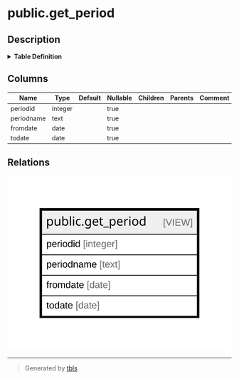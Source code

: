 # public.get_period

## Description

<details>
<summary><strong>Table Definition</strong></summary>

```sql
CREATE VIEW get_period AS (
 SELECT 1 AS periodid,
    'Today'::text AS periodname,
    ('now'::text)::date AS fromdate,
    ('now'::text)::date AS todate
UNION ALL
 SELECT 2 AS periodid,
    'Yesterday'::text AS periodname,
    (('now'::text)::date - 1) AS fromdate,
    (('now'::text)::date - 1) AS todate
UNION ALL
 SELECT 3 AS periodid,
    'Current Month'::text AS periodname,
    (date_trunc('MONTH'::text, (('now'::text)::date)::timestamp with time zone))::date AS fromdate,
    (((date_trunc('month'::text, (('now'::text)::date)::timestamp with time zone) + '1 mon'::interval))::date - 1) AS todate
UNION ALL
 SELECT 4 AS periodid,
    'Last Month'::text AS periodname,
    ((date_trunc('month'::text, (('now'::text)::date)::timestamp with time zone) - '1 mon'::interval))::date AS fromdate,
    ((date_trunc('MONTH'::text, (('now'::text)::date)::timestamp with time zone))::date - 1) AS todate
UNION ALL
 SELECT 5 AS periodid,
    'Current Calendar Year'::text AS periodname,
    (date_trunc('Year'::text, (('now'::text)::date)::timestamp with time zone))::date AS fromdate,
    (((date_trunc('Year'::text, (('now'::text)::date)::timestamp with time zone) + '1 year'::interval))::date - 1) AS todate
UNION ALL
 SELECT 6 AS periodid,
    'Last Calendar Year'::text AS periodname,
    ((date_trunc('Year'::text, (('now'::text)::date)::timestamp with time zone) - '1 year'::interval))::date AS fromdate,
    ((date_trunc('Year'::text, (('now'::text)::date)::timestamp with time zone))::date - 1) AS todate
UNION ALL
 SELECT 7 AS periodid,
    'Current Financial Year'::text AS periodname,
    ((date_trunc('Year'::text, (('now'::text)::date)::timestamp with time zone) + '3 mons'::interval))::date AS fromdate,
    ((((date_trunc('Year'::text, (('now'::text)::date)::timestamp with time zone) + '3 mons'::interval) + '1 year'::interval))::date - 1) AS todate
UNION ALL
 SELECT 8 AS periodid,
    'Last Financial Year'::text AS periodname,
    (((date_trunc('Year'::text, (('now'::text)::date)::timestamp with time zone) + '3 mons'::interval) - '1 year'::interval))::date AS fromdate,
    (((date_trunc('Year'::text, (('now'::text)::date)::timestamp with time zone) + '3 mons'::interval))::date - 1) AS todate
UNION ALL
 SELECT 9 AS periodid,
    'Last Week'::text AS periodname,
    ((date_trunc('Days'::text, (('now'::text)::date)::timestamp with time zone) - '7 days'::interval))::date AS fromdate,
    (date_trunc('Days'::text, (('now'::text)::date)::timestamp with time zone))::date AS todate
UNION ALL
 SELECT 10 AS periodid,
    'Custom'::text AS periodname,
    ('now'::text)::date AS fromdate,
    ('now'::text)::date AS todate
)
```

</details>

## Columns

| Name | Type | Default | Nullable | Children | Parents | Comment |
| ---- | ---- | ------- | -------- | -------- | ------- | ------- |
| periodid | integer |  | true |  |  |  |
| periodname | text |  | true |  |  |  |
| fromdate | date |  | true |  |  |  |
| todate | date |  | true |  |  |  |

## Relations

![er](public.get_period.svg)

---

> Generated by [tbls](https://github.com/k1LoW/tbls)

